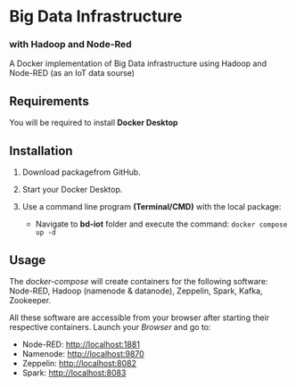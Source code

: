 # Big Data Infrastructure 
### with Hadoop and Node-Red

A Docker implementation of Big Data infrastructure using Hadoop and Node-RED (as an IoT data sourse)

## Requirements

You will be required to install **Docker Desktop**

## Installation

1. Download packagefrom GitHub.

2. Start your Docker Desktop.

3. Use a command line program **(Terminal/CMD)** with the local package:
    - Navigate to **bd-iot** folder and execute the command: ```docker compose up -d```

## Usage

The *docker-compose* will create containers for the following software: Node-RED, Hadoop (namenode & datanode), Zeppelin, Spark, Kafka, Zookeeper.

All these software are accessible from your browser after starting their respective containers. Launch your *Browser* and go to:

* Node-RED: <http://localhost:1881>
* Namenode: <http://localhost:9870>
* Zeppelin: <http://localhost:8082>
* Spark: <http://localhost:8083>




